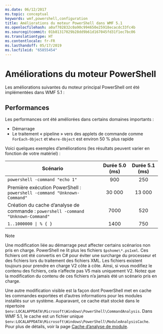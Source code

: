 ```yaml
---
ms.date: 06/12/2017
ms.topic: conceptual
keywords: wmf,powershell,configuration
title: Améliorations du moteur PowerShell dans WMF 5.1
ms.openlocfilehash: a0af702832c0a90c994650e25918ecacdc33fc4b
ms.sourcegitcommit: 01b81317029b28dd9b61d167045fd31f1ec7bc06
ms.translationtype: HT
ms.contentlocale: fr-FR
ms.lasthandoff: 05/17/2019
ms.locfileid: "65855454"
---
```

# <a name="powershell-engine-improvements"></a>Améliorations du moteur PowerShell

Les améliorations suivantes du moteur principal PowerShell ont été implémentées dans WMF 5.1 :

## <a name="performance"></a>Performances

Les performances ont été améliorées dans certains domaines importants :

- Démarrage
- Le traitement « pipeline » vers des applets de commande comme `ForEach-Object` et `Where-Object` est environ 50 % plus rapide

Voici quelques exemples d’améliorations (les résultats peuvent varier en fonction de votre matériel) :

| Scénario | Durée 5.0 (ms) | Durée 5.1 (ms) |
| -------- | :---------------: | :---------------: |
| `powershell -command "echo 1"` | 900 | 250 |
| Première exécution PowerShell : `powershell -command "Unknown-Command"` | 30 000 | 13 000 |
| Création du cache d’analyse de commande : `powershell -command "Unknown-Command"` | 7000 | 520 |
| <code>1..1000000 &#124; % { }</code> | 1400 | 750 |

> [!NOTE]
> Une modification liée au démarrage peut affecter certains scénarios non pris en charge. PowerShell ne lit plus les fichiers `$pshome\*.ps1xml`. Ces fichiers ont été convertis en C# pour éviter une surcharge du processeur et des fichiers lors du traitement des fichiers XML. Les fichiers existent toujours pour prendre en charge V2 côte à côte. Ainsi, si vous modifiez le contenu des fichiers, cela n’affecte pas V5 mais uniquement V2. Notez que la modification du contenu de ces fichiers n’a jamais été un scénario pris en charge.

Une autre modification visible est la façon dont PowerShell met en cache les commandes exportées et d’autres informations pour les modules installés sur un système. Auparavant, ce cache était stocké dans le répertoire `$env:LOCALAPPDATA\Microsoft\Windows\PowerShell\CommandAnalysis`. Dans WMF 5.1, le cache est un fichier unique `$env:LOCALAPPDATA\Microsoft\Windows\PowerShell\ModuleAnalysisCache`. Pour plus de détails, voir la page [Cache d’analyse de module](release-notes.md#module-analysis-cache).